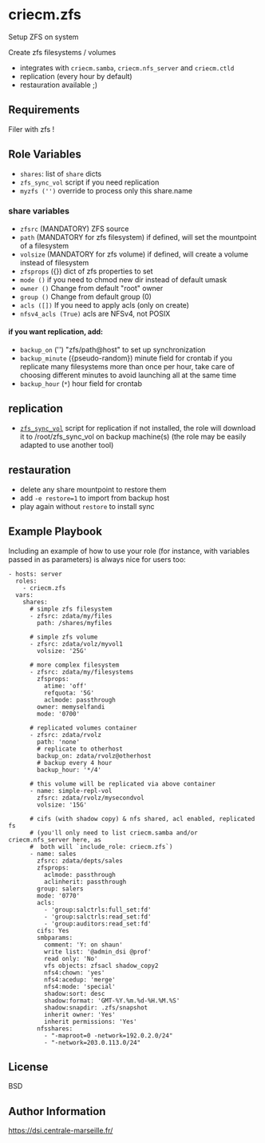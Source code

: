 # criecm.zfs

Setup ZFS on system

Create zfs filesystems / volumes
  * integrates with `criecm.samba`, `criecm.nfs_server` and `criecm.ctld`
  * replication (every hour by default)
  * restauration available ;)

## Requirements

Filer with zfs !

## Role Variables

  * `shares`: list of `share` dicts
  * `zfs_sync_vol` script if you need replication
  * `myzfs ('')` override to process only this share.name

### share variables
  * `zfsrc` (MANDATORY)
    ZFS source
  * `path` (MANDATORY for zfs filesystem)
    if defined, will set the mountpoint of a filesystem
  * `volsize` (MANDATORY for zfs volume)
    if defined, will create a volume instead of filesystem
  * `zfsprops` ({})
    dict of zfs properties to set
  * `mode ()`
    if you need to chmod new dir instead of default umask
  * `owner ()`
    Change from default "root" owner
  * `group ()`
    Change from default group (0)
  * `acls ([])`
    If you need to apply acls (only on create)
  * `nfsv4_acls (True)`
    acls are NFSv4, not POSIX

#### if you want replication, add:
  * `backup_on` ('')
    "zfs/path@host" to set up synchronization
  * `backup_minute` ({pseudo-random})
    minute field for crontab
    if you replicate many filesystems more than once per hour, take care of
    choosing different minutes to avoid launching all at the same time
  * `backup_hour` (`*`)
    hour field for crontab

## replication
  * [`zfs_sync_vol`](https://github.com/criecm/savscript/raw/master/lib/zfs_sync_vol) script for replication
    if not installed, the role will download it to /root/zfs_sync_vol on backup machine(s)
    (the role may be easily adapted to use another tool)

## restauration
  - delete any share mountpoint to restore them
  - add `-e restore=1` to import from backup host
  - play again without `restore` to install sync

Example Playbook
----------------

Including an example of how to use your role (for instance, with variables passed in as parameters) is always nice for users too:

    - hosts: server
      roles:
        - criecm.zfs
      vars:
        shares:
          # simple zfs filesystem
          - zfsrc: zdata/my/files
            path: /shares/myfiles

          # simple zfs volume
          - zfsrc: zdata/volz/myvol1
            volsize: '25G'

          # more complex filesystem
          - zfsrc: zdata/my/filesystems
            zfsprops:
              atime: 'off'
              refquota: '5G'
              aclmode: passthrough
            owner: memyselfandi
            mode: '0700'

          # replicated volumes container
          - zfsrc: zdata/rvolz
            path: 'none'
            # replicate to otherhost
            backup_on: zdata/rvolz@otherhost
            # backup every 4 hour
            backup_hour: '*/4'

          # this volume will be replicated via above container
          - name: simple-repl-vol
            zfsrc: zdata/rvolz/mysecondvol
            volsize: '15G'
    
          # cifs (with shadow copy) & nfs shared, acl enabled, replicated fs
          # (you'll only need to list criecm.samba and/or criecm.nfs_server here, as
          #  both will `include_role: criecm.zfs`)
          - name: sales
            zfsrc: zdata/depts/sales
            zfsprops:
              aclmode: passthrough
              aclinherit: passthrough
            group: salers
            mode: '0770'
            acls:
              - 'group:salctrls:full_set:fd'
              - 'group:salctrls:read_set:fd'
              - 'group:auditors:read_set:fd'
            cifs: Yes
            smbparams:
              comment: 'Y: on shaun'
              write list: '@admin_dsi @prof'
              read only: 'No'
              vfs objects: zfsacl shadow_copy2
              nfs4:chown: 'yes'
              nfs4:acedup: 'merge'
              nfs4:mode: 'special'
              shadow:sort: desc
              shadow:format: 'GMT-%Y.%m.%d-%H.%M.%S'
              shadow:snapdir: .zfs/snapshot
              inherit owner: 'Yes'
              inherit permissions: 'Yes'
            nfsshares:
              - "-maproot=0 -network=192.0.2.0/24"
              - "-network=203.0.113.0/24"

## License

BSD

## Author Information

https://dsi.centrale-marseille.fr/
